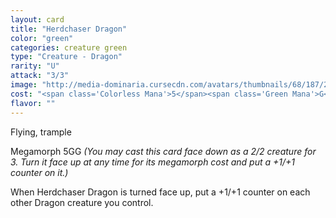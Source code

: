 ```yaml
---
layout: card
title: "Herdchaser Dragon"
color: "green"
categories: creature green
type: "Creature - Dragon"
rarity: "U"
attack: "3/3"
image: "http://media-dominaria.cursecdn.com/avatars/thumbnails/68/187/200/283/635615931188233590.png"
cost: "<span class='Colorless Mana'>5</span><span class='Green Mana'>G</span>"
flavor: ""
---
```


Flying, trample

Megamorph <span class="Colorless Mana">5</span><span class="Green Mana">G</span><span class="Green Mana">G</span> <em>(You may cast this card face down as a 2/2 creature for <span class="Colorless Mana">3</span>. Turn it face up at any time for its megamorph cost and put a +1/+1 counter on it.)</em>

When Herdchaser Dragon is turned face up, put a +1/+1 counter on each other Dragon creature you control.
